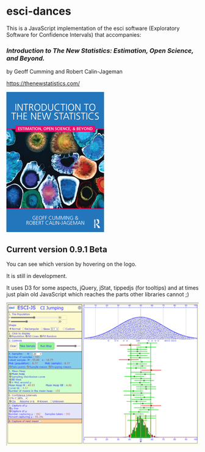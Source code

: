 # esci-dances

This is a JavaScript implementation of the esci software (Exploratory Software for Confidence Intervals) that accompanies: 

### _Introduction to The New Statistics: Estimation, Open Science, and Beyond._
by Geoff Cumming and Robert Calin-Jageman

https://thenewstatistics.com/

![Introduction to the New Statistics](images/ITNS-the-cover-2-Feb-16.png?raw=true "Introduction to the New Statistics")


## Current version 0.9.1 Beta 

You can see which version by hovering on the logo.


It is still in development. 

It uses D3 for some aspects, jQuery, jStat, tippedjs (for tooltips) and at times just plain old JavaScript which reaches the parts other libraries cannot ;)

![The esci-dances page](images/esci-dances-view.png?raw=true "esci-dances page")






